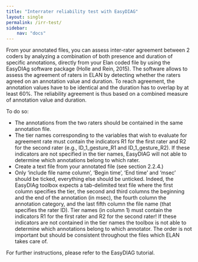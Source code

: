 ```yaml
---
title: "Interrater reliability test with EasyDIAG"
layout: single
permalink: /irr-test/
sidebar:
    nav: "docs"
---
```


From your annotated files, you can assess inter-rater agreement between 2 coders by analyzing a combination of both presence and duration of specific annotations, directly from your Elan coded file by using the EasyDIAg software package (Holle and Rein, 2015). The software allows to assess the agreement of raters in ELAN by detecting whether the raters agreed on an annotation value and duration. To reach agreement, the annotation values have to be identical and the duration has to overlap by at least 60%. The reliability agreement is thus based on a combined measure of annotation value and duration. 

To do so:
  * The annotations from the two raters should be contained in the same annotation file.
  * The tier names corresponding to the variables that wish to evaluate for agreement rate must contain the indicators R1 for the first rater and R2 for the second rater (e.g., ID_1_gesture_R1 and ID_1_gesture_R2). If these indicators are not specified in the tier names, EasyDIAG will not able to determine which annotations belong to which rater. 
  * Create a text file from your annotated file (see section 2.2.4.)
  * Only ‘include file name column’, ‘Begin time’, ‘End time’ and ‘msec’ should be ticked, everything else should be unticked. Indeed, the EasyDIAg toolbox expects a tab-delimited text file where the first column specifies the tier, the second and third columns the beginning and the end of the annotation (in msec), the fourth column the annotation category, and the last fifth column the file name (that specifies the rater ID). Tier names (in column 1) must contain the indicators R1 for the first rater and R2 for the second rater! If these indicators are not contained in the tier names the toolbox is not able to determine which annotations belong to which annotator. The order is not important but should be consistent throughout the files which ELAN takes care of. 
  
For further instructions, please refer to the EasyDIAG tutorial.